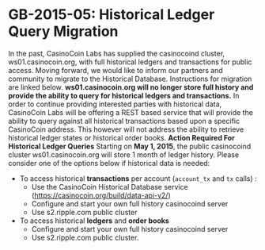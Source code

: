 # GB-2015-05: Historical Ledger Query Migration

In the past, CasinoCoin Labs has supplied the casinocoind cluster,
ws01.casinocoin.org, with full historical ledgers and transactions for public
access. Moving forward, we would like to inform our partners and
community to migrate to the Historical Database. Instructions for
migration are linked below. **ws01.casinocoin.org will no longer store full
history and provide the ability to query for historical ledgers and
transactions.** In order to continue providing interested parties with
historical data, CasinoCoin Labs will be offering a REST based service that
will provide the ability to query against all historical transactions
based upon a specific CasinoCoin address. This however will not address the
ability to retrieve historical ledger states or historical order books.
**Action Required For Historical Ledger Queries** Starting on **May 1,
2015**, the public casinocoind cluster ws01.casinocoin.org will store 1 month of
ledger history. Please consider one of the options below if historical
data is needed:

-   To access historical **transactions** per account (`account_tx` and `tx` calls) :
    -   Use the CasinoCoin Historical Database service (<https://casinocoin.org/build/data-api-v2/>)
    -   Configure and start your own full history casinocoind server
    -   Use s2.ripple.com public cluster
-   To access historical **ledgers** and **order books**
    -   Configure and start your own full history casinocoind server
    -   Use s2.ripple.com public cluster.

<!-- STYLE_OVERRIDE: will -->
